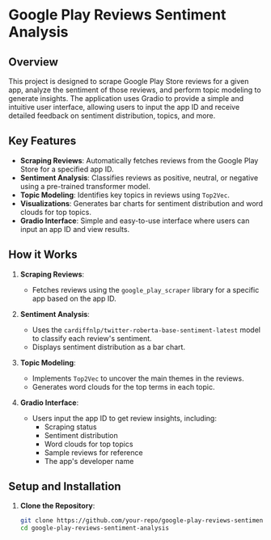 # Google Play Reviews Sentiment Analysis

## Overview

This project is designed to scrape Google Play Store reviews for a given app, analyze the sentiment of those reviews, and perform topic modeling to generate insights. The application uses Gradio to provide a simple and intuitive user interface, allowing users to input the app ID and receive detailed feedback on sentiment distribution, topics, and more.

## Key Features

- **Scraping Reviews**: Automatically fetches reviews from the Google Play Store for a specified app ID.
- **Sentiment Analysis**: Classifies reviews as positive, neutral, or negative using a pre-trained transformer model.
- **Topic Modeling**: Identifies key topics in reviews using `Top2Vec`.
- **Visualizations**: Generates bar charts for sentiment distribution and word clouds for top topics.
- **Gradio Interface**: Simple and easy-to-use interface where users can input an app ID and view results.

## How it Works

1. **Scraping Reviews**: 
   - Fetches reviews using the `google_play_scraper` library for a specific app based on the app ID.
   
2. **Sentiment Analysis**:
   - Uses the `cardiffnlp/twitter-roberta-base-sentiment-latest` model to classify each review's sentiment.
   - Displays sentiment distribution as a bar chart.

3. **Topic Modeling**:
   - Implements `Top2Vec` to uncover the main themes in the reviews.
   - Generates word clouds for the top terms in each topic.

4. **Gradio Interface**:
   - Users input the app ID to get review insights, including:
     - Scraping status
     - Sentiment distribution
     - Word clouds for top topics
     - Sample reviews for reference
     - The app's developer name

## Setup and Installation

1. **Clone the Repository**:
   ```bash
   git clone https://github.com/your-repo/google-play-reviews-sentiment-analysis.git
   cd google-play-reviews-sentiment-analysis
